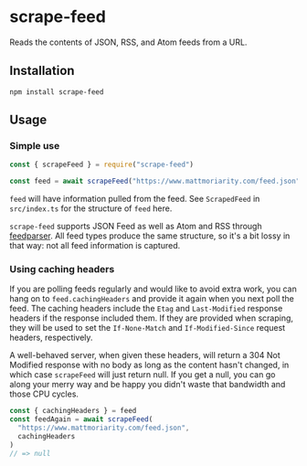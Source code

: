 # scrape-feed

Reads the contents of JSON, RSS, and Atom feeds from a URL.

## Installation

```
npm install scrape-feed
```

## Usage

### Simple use

```javascript
const { scrapeFeed } = require("scrape-feed")

const feed = await scrapeFeed("https://www.mattmoriarity.com/feed.json")
```

`feed` will have information pulled from the feed. See `ScrapedFeed` in `src/index.ts` for the structure of `feed` here.

`scrape-feed` supports JSON Feed as well as Atom and RSS through [feedparser](https://www.npmjs.com/package/feedparser). All feed types produce the same structure, so it's a bit lossy in that way: not all feed information is captured.

### Using caching headers

If you are polling feeds regularly and would like to avoid extra work, you can hang on to `feed.cachingHeaders` and provide it again when you next poll the feed. The caching headers include the `Etag` and `Last-Modified` response headers if the response included them. If they are provided when scraping, they will be used to set the `If-None-Match` and `If-Modified-Since` request headers, respectively.

A well-behaved server, when given these headers, will return a 304 Not Modified response with no body as long as the content hasn't changed, in which case `scrapeFeed` will just return null. If you get a null, you can go along your merry way and be happy you didn't waste that bandwidth and those CPU cycles.

```javascript
const { cachingHeaders } = feed
const feedAgain = await scrapeFeed(
  "https://www.mattmoriarity.com/feed.json",
  cachingHeaders
)
// => null
```
